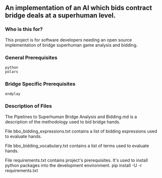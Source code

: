 ## An implementation of an AI which bids contract bridge deals at a superhuman level.

### Who is this for?
This project is for software developers needing an open source implementation of bridge superhuman game analysis and bidding.

### General Prerequisites
    python
    polars

### Bridge Specific Prerequisites
    endplay

### Description of Files

The Pipelines to Superhuman Bridge Analysis and Bidding.md is a description of the methodology used to bid bridge hands.

File bbo_bidding_expressions.txt contains a list of bidding expressions used to evaluate hands.

File bbo_bidding_vocabulary.txt contains a list of terms used to evaluate hands.

File requirements.txt contains project's prerequisites. It's used to install python packages into the development environment.
    pip install -U -r requirements.txt

